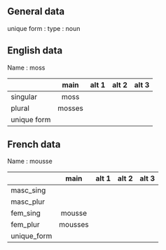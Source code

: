 ## General data

unique form :
type : noun

## English data

Name : moss

|             |  main  | alt 1 | alt 2 | alt 3 |
| :---------- | :----: | :---: | :---: | ----- |
| singular    |  moss  |       |       |       |
| plural      | mosses |       |       |       |
| unique form |        |       |       |       |

## French data

Name : mousse

|             |  main   | alt 1 | alt 2 | alt 3 |
| :---------- | :-----: | :---: | :---: | :---: |
| masc_sing   |         |       |       |       |
| masc_plur   |         |       |       |       |
| fem_sing    | mousse  |       |       |       |
| fem_plur    | mousses |       |       |       |
| unique_form |         |       |       |       |


